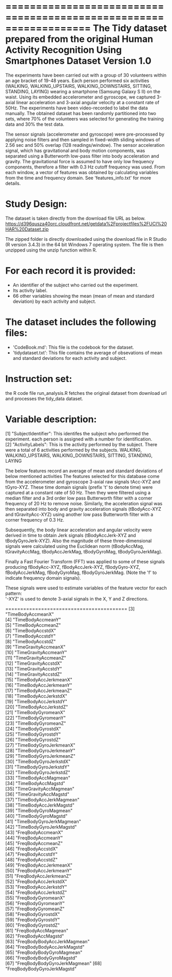 ==================================================================
The Tidy dataset prepared from the original Human Activity Recognition Using Smartphones Dataset Version 1.0
==================================================================
The experiments have been carried out with a group of 30 volunteers within an age bracket of 19-48 years. Each person performed six activities (WALKING, WALKING_UPSTAIRS, WALKING_DOWNSTAIRS, SITTING, STANDING, LAYING) wearing a smartphone (Samsung Galaxy S II) on the waist. Using its embedded accelerometer and gyroscope, we captured 3-axial linear acceleration and 3-axial angular velocity at a constant rate of 50Hz. The experiments have been video-recorded to label the data manually. The obtained dataset has been randomly partitioned into two sets, where 70% of the volunteers was selected for generating the training data and 30% the test data. 

The sensor signals (accelerometer and gyroscope) were pre-processed by applying noise filters and then sampled in fixed-width sliding windows of 2.56 sec and 50% overlap (128 readings/window). The sensor acceleration signal, which has gravitational and body motion components, was separated using a Butterworth low-pass filter into body acceleration and gravity. The gravitational force is assumed to have only low frequency components, therefore a filter with 0.3 Hz cutoff frequency was used. From each window, a vector of features was obtained by calculating variables from the time and frequency domain. See 'features_info.txt' for more details. 

Study Design:
======================================
The dataset is taken directly from the download file URL as below.
https://d396qusza40orc.cloudfront.net/getdata%2Fprojectfiles%2FUCI%20HAR%20Dataset.zip

The zipped folder is directly downloaded using the download.file in R Studio (R version 3.4.3) in the 64 bit Windows 7 operating system.
The file is then unzipped using the unzip function within R.

For each record it is provided:
======================================
- An identifier of the subject who carried out the experiment.
- Its activity label. 
- 66 other variables showing the mean (mean of mean and standard deviation) by each activity and subject. 

The dataset includes the following files:
=========================================
- 'CodeBook.md': This file is the codebook for the dataset. 
- 'tidydataset.txt': This file contains the average of obsevations of mean and standard deviations for each activity and subject.

Instruction set:
=========================================
the R code file run_analysis.R fetches the original dataset from download url and processes the tidy_data dataset.

Variable description:
=========================================
[1] "SubjectIdentifier": This identifes the subject who performed the experiment. each person is assigned with
a number for identification.           
[2] "ActivityLabels": This is the activity performed by the subject. There were a total of 6 activities performed by the subjects. WALKING, WALKING_UPSTAIRS, WALKING_DOWNSTAIRS, SITTING, STANDING, LAYING   

The below features record an average of mean and standard deviations of below mentioned activities
The features selected for this database come from the accelerometer and gyroscope 3-axial raw signals tAcc-XYZ and tGyro-XYZ. These time domain signals (prefix 't' to denote time) were captured at a constant rate of 50 Hz. Then they were filtered using a median filter and a 3rd order low pass Butterworth filter with a corner frequency of 20 Hz to remove noise. Similarly, the acceleration signal was then separated into body and gravity acceleration signals (tBodyAcc-XYZ and tGravityAcc-XYZ) using another low pass Butterworth filter with a corner frequency of 0.3 Hz. 

Subsequently, the body linear acceleration and angular velocity were derived in time to obtain Jerk signals (tBodyAccJerk-XYZ and tBodyGyroJerk-XYZ). Also the magnitude of these three-dimensional signals were calculated using the Euclidean norm (tBodyAccMag, tGravityAccMag, tBodyAccJerkMag, tBodyGyroMag, tBodyGyroJerkMag). 

Finally a Fast Fourier Transform (FFT) was applied to some of these signals producing fBodyAcc-XYZ, fBodyAccJerk-XYZ, fBodyGyro-XYZ, fBodyAccJerkMag, fBodyGyroMag, fBodyGyroJerkMag. (Note the 'f' to indicate frequency domain signals). 

These signals were used to estimate variables of the feature vector for each pattern:  
'-XYZ' is used to denote 3-axial signals in the X, Y and Z directions.

=========================================      [3] "TimeBodyAccmeanX"            
[4] "TimeBodyAccmeanY"           
[5] "TimeBodyAccmeanZ"            
[6] "TimeBodyAccstdX"            
[7] "TimeBodyAccstdY"             
[8] "TimeBodyAccstdZ"            
[9] "TimeGravityAccmeanX"         
[10] "TimeGravityAccmeanY"        
[11] "TimeGravityAccmeanZ"         
[12] "TimeGravityAccstdX"         
[13] "TimeGravityAccstdY"          
[14] "TimeGravityAccstdZ"         
[15] "TimeBodyAccJerkmeanX"        
[16] "TimeBodyAccJerkmeanY"       
[17] "TimeBodyAccJerkmeanZ"        
[18] "TimeBodyAccJerkstdX"        
[19] "TimeBodyAccJerkstdY"         
[20] "TimeBodyAccJerkstdZ"        
[21] "TimeBodyGyromeanX"           
[22] "TimeBodyGyromeanY"          
[23] "TimeBodyGyromeanZ"           
[24] "TimeBodyGyrostdX"           
[25] "TimeBodyGyrostdY"            
[26] "TimeBodyGyrostdZ"           
[27] "TimeBodyGyroJerkmeanX"       
[28] "TimeBodyGyroJerkmeanY"      
[29] "TimeBodyGyroJerkmeanZ"       
[30] "TimeBodyGyroJerkstdX"       
[31] "TimeBodyGyroJerkstdY"        
[32] "TimeBodyGyroJerkstdZ"       
[33] "TimeBodyAccMagmean"          
[34] "TimeBodyAccMagstd"          
[35] "TimeGravityAccMagmean"       
[36] "TimeGravityAccMagstd"       
[37] "TimeBodyAccJerkMagmean"      
[38] "TimeBodyAccJerkMagstd"      
[39] "TimeBodyGyroMagmean"         
[40] "TimeBodyGyroMagstd"         
[41] "TimeBodyGyroJerkMagmean"     
[42] "TimeBodyGyroJerkMagstd"     
[43] "FreqBodyAccmeanX"            
[44] "FreqBodyAccmeanY"           
[45] "FreqBodyAccmeanZ"            
[46] "FreqBodyAccstdX"            
[47] "FreqBodyAccstdY"             
[48] "FreqBodyAccstdZ"            
[49] "FreqBodyAccJerkmeanX"        
[50] "FreqBodyAccJerkmeanY"       
[51] "FreqBodyAccJerkmeanZ"        
[52] "FreqBodyAccJerkstdX"        
[53] "FreqBodyAccJerkstdY"         
[54] "FreqBodyAccJerkstdZ"        
[55] "FreqBodyGyromeanX"           
[56] "FreqBodyGyromeanY"          
[57] "FreqBodyGyromeanZ"           
[58] "FreqBodyGyrostdX"           
[59] "FreqBodyGyrostdY"            
[60] "FreqBodyGyrostdZ"           
[61] "FreqBodyAccMagmean"          
[62] "FreqBodyAccMagstd"          
[63] "FreqBodyBodyAccJerkMagmean"  
[64] "FreqBodyBodyAccJerkMagstd"  
[65] "FreqBodyBodyGyroMagmean"     
[66] "FreqBodyBodyGyroMagstd"     
[67] "FreqBodyBodyGyroJerkMagmean" 
[68] "FreqBodyBodyGyroJerkMagstd" 
 
